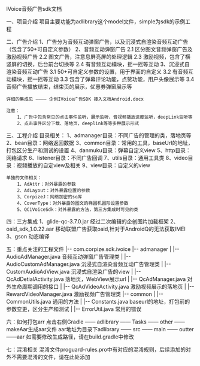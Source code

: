 IVoice音频广告sdk文档

一、项目介绍
    项目主要功能为adlibrary这个model文件，simple为sdk的示例工程

二、广告介绍
    1、广告分为音频互动弹窗广告，以及沉浸式自渲染音频互动广告（包含了50+可自定义参数）
    2、音频互动弹窗广告
        2.1 区分图文音频弹窗广告及激励视频广告
        2.2 图文广告，注意息屏亮屏的处理逻辑
        2.3 激励视频，包含了横竖屏的切换，后台前台切换等
        2.4 有音频互动模块，摇一摇等互动
    3、沉浸式自渲染音频互动广告
        3.1 50+可自定义参数的设置，用于界面的自定义
        3.2 有音频互动模块，摇一摇等互动
        3.3 包含了弹幕评论功能，点赞功能，用户头像展示等
        3.4 音频广告播放结束，结束页的展示，优惠券弹窗展示等
    
    详细的集成见 ———— 企创IVoice广告SDK 接入文档Android.docx
    
    注意：
        1、广告中包含常见的点击事件监听，展示监听，音视频播放进度监听，deepLink监听等
        2、点击事件区分下载、落地页，deeplink等等多种展示形式

三、工程介绍
    目录相关：
        1、admanager目录：不同广告的管理的类，落地页等
        2、bean目录：网络返回数据
        3、common目录：常用的工具，baseUrl的地址，打包区分生产和测试的设置
        4、danmuku目录：弹幕自定义view
        5、http目录：网络请求
        6、listener目录：不同广告回调
        7、utils目录：通用工具类
        8、video目录：视频播放的自定view及相关
        9、view目录：自定义的view
        
    单独的文件相关：
        1、AdAttr：对外暴露的参数
        2、AdLayout：对外暴露位置的参数
        3、CorpizeJ：网络加密的so库
        4、CoverType：对外暴露的图文的椭圆机圆形设置参数
        5、QCiVoiceSdk：对外暴露的方法，第三方集成时可见的类
    

四：三方集成
    1、glide-qc-3.7.0.jar 经过二次编辑的企创图片加载框架
    2、oaid_sdk_1.0.22.aar 移动联盟广告获取oaid,针对于AndroidQ的无法获取IMEI
    3、gson 动态编译

五：重点关注的工程文件
|-- com.corpize.sdk.ivoice
    |-- admanager
    |   |-- AudioAdManager.java                 音频互动弹窗广告管理类
    |   |-- AudioCustomAdManager.java           沉浸式自渲染音频互动广告管理类
    |   |-- CustomAudioAdView.java              沉浸式自渲染广告的view
    |   |-- QcAdDetialActivity.java             落地页，WebView展示url
    |   |-- QcAdManager.java                    对外生命周期调用的接口
    |   |-- QcAdVideoActivity.java              激励视频展示的落地页
    |   |-- RewardVideoManager.java             激励视频广告管理类
    |-- common
    |   |-- CommonUtils.java                    通用的方法
    |   |-- Constants.java                      baseurl的地址，打包前的参数变更，区分生产和测试
    |   |-- ErrorUtil.java                      常用的错误
    
六：如何打包arr
    点击右侧Gradle —— adlibrary —— Tasks —— other —— makeAar生成aar文件
    aar地址为目录下adlibrary —— src —— main —— outter ——aar 
    如需要修改生成路径，请在build.gradle中修改

七：混淆相关
    混淆文件proguard-rules.pro中有对应的混淆规则，后续添加的对外不需要混淆的文件，请在此处添加

